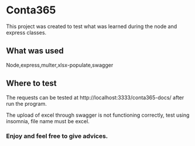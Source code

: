 # Conta365

This project was created to test what was learned during the node and express classes.

## What was used

Node,express,multer,xlsx-populate,swagger

## Where to test

The requests can be tested at http://localhost:3333/conta365-docs/ after run the program.

The upload of excel through swagger is not functioning correctly, test using insomnia, file name must be excel.

### Enjoy and feel free to give advices.
